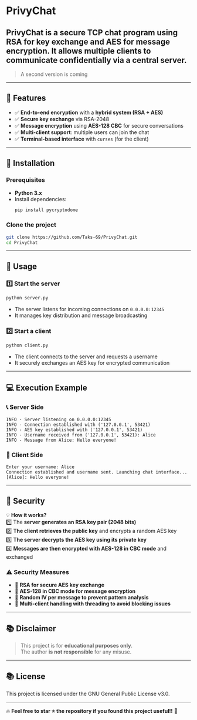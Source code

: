 # PrivyChat

PrivyChat is a secure **TCP** chat program using **RSA** for key exchange and **AES** for message encryption. It allows multiple clients to communicate confidentially via a central server.
---
> A second version is coming
---

## 🔹 Features
- ✅ **End-to-end encryption** with a **hybrid system (RSA + AES)**  
- ✅ **Secure key exchange** via RSA-2048  
- ✅ **Message encryption** using **AES-128 CBC** for secure conversations  
- ✅ **Multi-client support**: multiple users can join the chat  
- ✅ **Terminal-based interface** with `curses` (for the client)  

---

## 💽 Installation
### **Prerequisites**
- **Python 3.x**  
- Install dependencies:  
   ```bash
   pip install pycryptodome
   ```

### **Clone the project**

```bash
git clone https://github.com/Taks-69/PrivyChat.git
cd PrivyChat
```

---

## 🚀 Usage

### **1️⃣ Start the server**

```bash
python server.py
```

- The server listens for incoming connections on `0.0.0.0:12345`
- It manages key distribution and message broadcasting

### **2️⃣ Start a client**

```bash
python client.py
```

- The client connects to the server and requests a username
- It securely exchanges an AES key for encrypted communication

---

## 💻 Execution Example

### **📞 Server Side**

```
INFO - Server listening on 0.0.0.0:12345
INFO - Connection established with ('127.0.0.1', 53421)
INFO - AES key established with ('127.0.0.1', 53421)
INFO - Username received from ('127.0.0.1', 53421): Alice
INFO - Message from Alice: Hello everyone!
```

### **📝 Client Side**

```
Enter your username: Alice
Connection established and username sent. Launching chat interface...
[Alice]: Hello everyone!
```

---

## 🔐 Security

💡 **How it works?**  
1️⃣ The **server generates an RSA key pair (2048 bits)**  
2️⃣ **The client retrieves the public key** and encrypts a random AES key  
3️⃣ **The server decrypts the AES key using its private key**  
4️⃣ **Messages are then encrypted with AES-128 in CBC mode** and exchanged  

### **⚠️ Security Measures**

- 🔹 **RSA for secure AES key exchange**
- 🔹 **AES-128 in CBC mode for message encryption**
- 🔹 **Random IV per message to prevent pattern analysis**
- 🔹 **Multi-client handling with threading to avoid blocking issues**

---


## 📚 Disclaimer

> This project is for **educational purposes only**.  
> The author **is not responsible** for any misuse.

---

## 📚 License

This project is licensed under the GNU General Public License v3.0.

---

🔥 **Feel free to star ⭐ the repository if you found this project useful!!** 🚀


